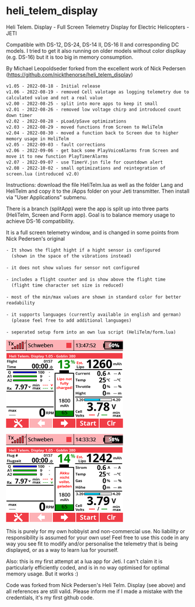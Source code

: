 # heli_telem_display

Heli Telem. Display - Full Screen Telemetry Display for Electric Helicopters - JETI

Compatible with DS-12, DS-24, DS-14 II, DS-16 II and corresponding DC models. I tried to get it also running on older models without color displkay (e.g. DS-16) but it is too big in memory consumption.

By Michael Leopoldseder forked from the excellent work of Nick Pedersen (https://github.com/nickthenorse/heli_telem_display)

	v1.05 - 2022-08-18 - Initial release
	v1.06 - 2022-08-19 - removed Cell valotage as logging telemetry due to calculated value and not a real value
	v2.00 - 2022-08-25 - split into more apps to keep it small
	v2.01 - 2022-08-26 - removed low voltage chirp and introduced count down timer
	v2.02 - 2022-08-28 - pLoad/pSave optimizations
	v2.03 - 2022-08-29 - moved functions from Screen to HeliTelm
	v2.04 - 2022-08-30 - moved a function back to Screen due to higher memory usage in HeliTelm
	v2.05 - 2022-09-03 - fault corrections
	v2.06 - 2022-09-06 - get back some PlayVoiceAlarms from Screen and move it to new function PlayTimerAlarms
	v2.07 - 2022-09-07 - use TimerV.jsn file for countdown alert
	v2.08 - 2022-10-02 - small optimizations and reintegration of screen.lua (introduced v2.0)
	
Instructions: download the file HeliTelm.lua as well as the folder Lang and HeliTelm and copy it to the /Apps folder on your Jeti transmitter. Then install via "User Applications" submenu.

There is a branch (splitApp) were the app is split up into three parts (HeliTelm, Screen and Form app). Goal is to balance memory usage to achieve DS-16 compatibility.

It is a full screen telemetry window, and is changed in some points from Nick Pedersen's original

	- It shows the flight hight if a hight sensor is configured
	  (shown in the space of the vibrations instead)
	
	- it does not show values for sensor not configured
	  
	- includes a flight counter and is show above the flight time
	  (flight time character set size is reduced)
	  
	- most of the min/max values are shown in standard color for better readability
	
	- it supports languages (currently available in english and german)
	  (please feel free to add additional languages)

	- seperated setup form into an own lua script (HeliTelm/form.lua)

![Screenshot Main Window](Screen001.png?raw=true "Screenshot Main Window")

![Screenshot Main Window](Screen004.png?raw=true "Screenshot Main Window")

This is purely for my own hobbyist and non-commercial use.
No liability or responsibility is assumed for your own use! Feel free to use this code in any way you see fit to modify 
and/or personalise the telemetry that is being displayed, or as a way to learn lua for yourself.

Also: this is my first attempt at a lua app for Jeti. I can't claim it is particularly
efficiently coded, and is in no way optimised for optimal memory usage. But it works :)

Code was forked from Nick Pedersen's Heli Telm. Display (see above) and all references are still valid.
Please inform me if I made a mistake with the credentials, it's my first github code.
